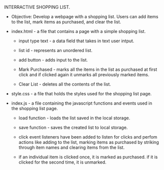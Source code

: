 INTERRACTIVE SHOPPING LIST.
* Objective: Develop a webpage with a shopping list. Users can add items to the list, mark items as purchased, and clear the list.

* index.html - a file that contains a page with a simple shopping list.

    - input type text - a data field that takes in text user intput.

    - list id - represents an unordered list.

    - add button - adds input to the list.

    - Mark Purchased - marks all the items in the list as purchased at first click and if clicked again it unmarks all previously marked items.

    - Clear List - deletes all the contents of the list.

* style.css - a file that holds the styles used for the shopping list page.

* index.js - a file containing the javascript functions and events used in the shopping list page.
    
    - load function - loads the list saved in the local storage.

    - save function - saves the created list to local storage.

    - click event listeners have been added to listen for clicks and perfom actions like adding to the list, marking items as purchased by striking through item names and clearing items from the list.

    - if an individual item is clicked once, it is marked as purchased. if it is clicked for the second time, it is unmarked.